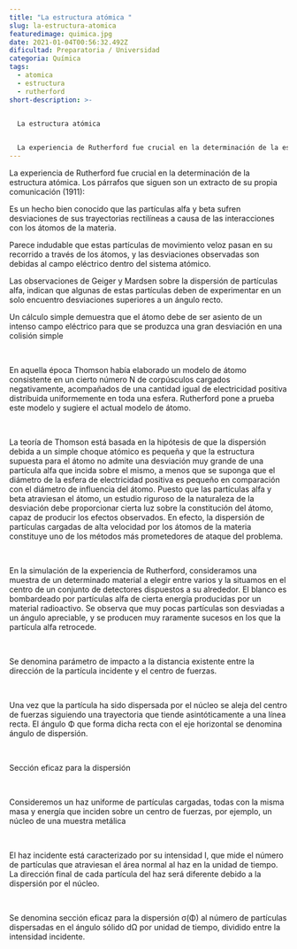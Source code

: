 ```yaml
---
title: "La estructura atómica "
slug: la-estructura-atomica
featuredimage: quimica.jpg
date: 2021-01-04T00:56:32.492Z
dificultad: Preparatoria / Universidad
categoria: Química
tags:
  - atomica
  - estructura
  - rutherford
short-description: >-
  

  La estructura atómica 


  La experiencia de Rutherford fue crucial en la determinación de la estructura atómica. Los párrafos que siguen son un extracto de su propia comunicación (1911):
---
```

La experiencia de Rutherford fue crucial en la determinación de la estructura atómica. Los párrafos que siguen son un extracto de su propia comunicación (1911):

Es un hecho bien conocido que las partículas alfa y beta sufren desviaciones de sus trayectorias rectilíneas a causa de las interacciones con los átomos de la materia.

Parece indudable que estas partículas de movimiento veloz pasan en su recorrido a través de los átomos, y las desviaciones observadas son debidas al campo eléctrico dentro del sistema atómico.

Las observaciones de Geiger y Mardsen sobre la dispersión de partículas alfa, indican que algunas de estas partículas deben de experimentar en un solo encuentro desviaciones superiores a un ángulo recto.

Un cálculo simple demuestra que el átomo debe de ser asiento de un intenso campo eléctrico para que se produzca una gran desviación en una colisión simple

</br>

En aquella época Thomson había elaborado un modelo de átomo consistente en un cierto número N de corpúsculos cargados negativamente, acompañados de una cantidad igual de electricidad positiva distribuida uniformemente en toda una esfera. Rutherford pone a prueba este modelo y sugiere el actual modelo de átomo.

</br>

La teoría de Thomson está basada en la hipótesis de que la dispersión debida a un simple choque atómico es pequeña y que la estructura supuesta para el átomo no admite una desviación muy grande de una partícula alfa que incida sobre el mismo, a menos que se suponga que el diámetro de la esfera de electricidad positiva es pequeño en comparación con el diámetro de influencia del átomo. Puesto que las partículas alfa y beta atraviesan el átomo, un estudio riguroso de la naturaleza de la desviación debe proporcionar cierta luz sobre la constitución del átomo, capaz de producir los efectos observados. En efecto, la dispersión de partículas cargadas de alta velocidad por los átomos de la materia constituye uno de los métodos más prometedores de ataque del problema.

</br>

En la simulación de la experiencia de Rutherford, consideramos una muestra de un determinado material a elegir entre varios y la situamos en el centro de un conjunto de detectores dispuestos a su alrededor. El blanco es bombardeado por partículas alfa de cierta energía producidas por un material radioactivo. Se observa que muy pocas partículas son desviadas a un ángulo apreciable, y se producen muy raramente sucesos en los que la partícula alfa retrocede.

</br>

Se denomina parámetro de impacto a la distancia existente entre la dirección de la partícula incidente y el centro de fuerzas.

</br>

Una vez que la partícula ha sido dispersada por el núcleo se aleja del centro de fuerzas siguiendo una trayectoria que tiende asintóticamente a una línea recta. El ángulo Φ que forma dicha recta con el eje horizontal se denomina ángulo de dispersión.

</br>

Sección eficaz para la dispersión

</br>

Consideremos un haz uniforme de partículas cargadas, todas con la misma masa y energía que inciden sobre un centro de fuerzas, por ejemplo, un núcleo de una muestra metálica

</br>

El haz incidente está caracterizado por su intensidad I, que mide el número de partículas que atraviesan el área normal al haz en la unidad de tiempo. La dirección final de cada partícula del haz será diferente debido a la dispersión por el núcleo.

</br>

Se denomina sección eficaz para la dispersión σ(Φ) al número de partículas dispersadas en el ángulo sólido dΩ por unidad de tiempo, dividido entre la intensidad incidente.